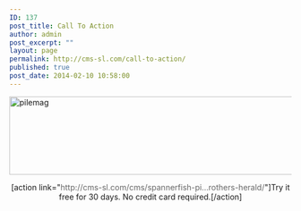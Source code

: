 ```yaml
---
ID: 137
post_title: Call To Action
author: admin
post_excerpt: ""
layout: page
permalink: http://cms-sl.com/call-to-action/
published: true
post_date: 2014-02-10 10:58:00
---
```

<a title="Spannerfish &amp; Piler Brothers Herald" href="http://cms-sl.com/cms/spannerfish-piler-brothers-newsletter-archives/"><img class="aligncenter wp-image-708 size-full" src="http://cms-sl.com/cms/wp-content/uploads/2014/08/pilemag.png" alt="pilemag" width="600" height="140" /></a>
<p style="text-align: center;">[action link="<span style="color: #666666;">http://cms-sl.com/cms/</span><span id="editable-post-name" style="color: #666666;" title="Click to edit this part of the permalink">spannerfish-pi…rothers-herald</span><span style="color: #666666;">/</span>"]Try it free for 30 days. No credit card required.[/action]</p>